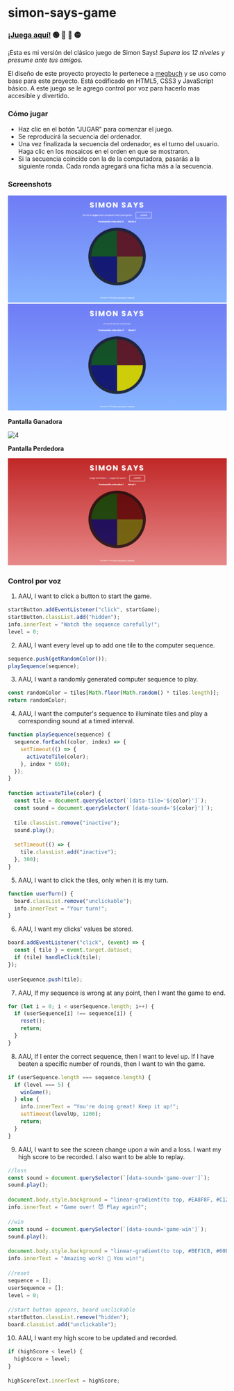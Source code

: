 # simon-says-game

### <b><a href="https://bardirl.github.io/simon-says-game">¡Juega aquí!</a></b> 🟢 🔴 🔵 🟡

<p>¡Esta es mi versión del clásico juego de Simon Says! <em>Supera los 12 niveles y presume ante tus amigos.</em></p>
<p>El diseño de este proyecto proyecto le pertenece a <a href="https://github.com/megbuch/simon-says-game">megbuch<a/> y se uso como base para este proyecto. Está codificado en HTML5, CSS3 y JavaScript básico. A este juego se le agrego control por voz para hacerlo mas accesible y divertido.
​</p>

<h3>Cómo jugar</h3>
<ul>
   <li>Haz clic en el botón "JUGAR" para comenzar el juego.</li>
   <li>Se reproducirá la secuencia del ordenador.</li>
   <li>Una vez finalizada la secuencia del ordenador, es el turno del usuario. Haga clic en los mosaicos en el orden en que se mostraron.</li>
   <li>Si la secuencia coincide con la de la computadora, pasarás a la siguiente ronda. Cada ronda agregará una ficha más a la secuencia.</li>
</ul>

<h3>Screenshots</h3>
 
![1](./img/screenshots/Captura%20de%20pantalla%202024-02-15%20073050.png)
![2](./img/screenshots/Captura%20de%20pantalla%202024-02-15%20073139.png)

<b>Pantalla Ganadora</b>

![4](https://user-images.githubusercontent.com/115611931/211066876-1bc143b7-fe2f-4089-998f-97bd7b05e9d8.png)

<b>Pantalla Perdedora</b>

![5](./img/screenshots/Captura%20de%20pantalla%202024-02-15%20073207.png)

<h3>Control por voz</h3>

1. AAU, I want to click a button to start the game.

```js
startButton.addEventListener("click", startGame);
startButton.classList.add("hidden");
info.innerText = "Watch the sequence carefully!";
level = 0;
```

2. AAU, I want every level up to add one tile to the computer sequence.

```js
sequence.push(getRandomColor());
playSequence(sequence);
```

3. AAU, I want a randomly generated computer sequence to play.

```js
const randomColor = tiles[Math.floor(Math.random() * tiles.length)];
return randomColor;
```

4. AAU, I want the computer's sequence to illuminate tiles and play a corresponding sound at a timed interval.

```js
function playSequence(sequence) {
  sequence.forEach((color, index) => {
    setTimeout(() => {
      activateTile(color);
    }, index * 650);
  });
}

function activateTile(color) {
  const tile = document.querySelector(`[data-tile='${color}']`);
  const sound = document.querySelector(`[data-sound='${color}']`);

  tile.classList.remove("inactive");
  sound.play();

  setTimeout(() => {
    tile.classList.add("inactive");
  }, 300);
}
```

5. AAU, I want to click the tiles, only when it is my turn.

```js
function userTurn() {
  board.classList.remove("unclickable");
  info.innerText = "Your turn!";
}
```

6. AAU, I want my clicks' values be stored.

```js
board.addEventListener("click", (event) => {
  const { tile } = event.target.dataset;
  if (tile) handleClick(tile);
});

userSequence.push(tile);
```

7. AAU, If my sequence is wrong at any point, then I want the game to end.

```js
for (let i = 0; i < userSequence.length; i++) {
  if (userSequence[i] !== sequence[i]) {
    reset();
    return;
  }
}
```

8. AAU, If I enter the correct sequence, then I want to level up. If I have beaten a specific number of rounds, then I want to win the game.

```js
if (userSequence.length === sequence.length) {
  if (level === 5) {
    winGame();
  } else {
    info.innerText = "You're doing great! Keep it up!";
    setTimeout(levelUp, 1200);
    return;
  }
}
```

9. AAU, I want to see the screen change upon a win and a loss. I want my high score to be recorded. I also want to be able to replay.

```js
//loss
const sound = document.querySelector(`[data-sound='game-over']`);
sound.play();

document.body.style.background = "linear-gradient(to top, #EA8F8F, #C12727)";
info.innerText = "Game over! 😈 Play again?";

//win
const sound = document.querySelector(`[data-sound='game-win']`);
sound.play();

document.body.style.background = "linear-gradient(to top, #BEF1CB, #60BC77)";
info.innerText = "Amazing work! 🤩 You win!";

//reset
sequence = [];
userSequence = [];
level = 0;

//start button appears, board unclickable
startButton.classList.remove("hidden");
board.classList.add("unclickable");
```

10. AAU, I want my high score to be updated and recorded.

```js
if (highScore < level) {
  highScore = level;
}

highScoreText.innerText = highScore;
```
